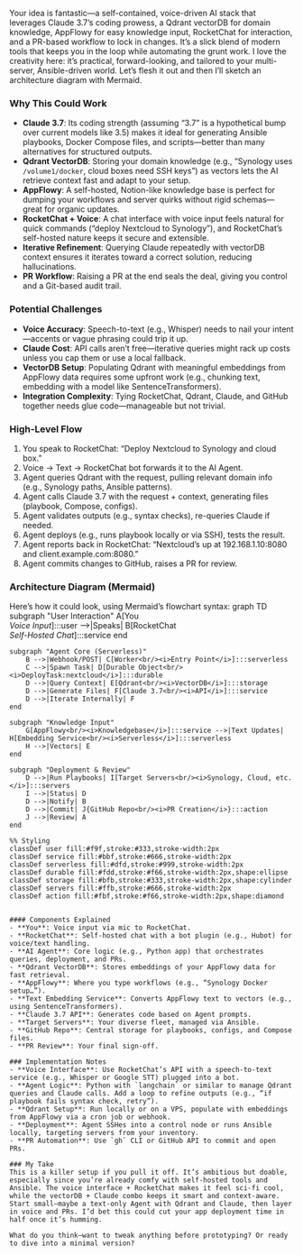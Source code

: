 Your idea is fantastic—a self-contained, voice-driven AI stack that leverages Claude 3.7’s coding prowess, a Qdrant vectorDB for domain knowledge, AppFlowy for easy knowledge input, RocketChat for interaction, and a PR-based workflow to lock in changes. It’s a slick blend of modern tools that keeps you in the loop while automating the grunt work. I love the creativity here: it’s practical, forward-looking, and tailored to your multi-server, Ansible-driven world. Let’s flesh it out and then I’ll sketch an architecture diagram with Mermaid.

### Why This Could Work
- **Claude 3.7**: Its coding strength (assuming “3.7” is a hypothetical bump over current models like 3.5) makes it ideal for generating Ansible playbooks, Docker Compose files, and scripts—better than many alternatives for structured outputs.
- **Qdrant VectorDB**: Storing your domain knowledge (e.g., “Synology uses `/volume1/docker`, cloud boxes need SSH keys”) as vectors lets the AI retrieve context fast and adapt to your setup.
- **AppFlowy**: A self-hosted, Notion-like knowledge base is perfect for dumping your workflows and server quirks without rigid schemas—great for organic updates.
- **RocketChat + Voice**: A chat interface with voice input feels natural for quick commands (“deploy Nextcloud to Synology”), and RocketChat’s self-hosted nature keeps it secure and extensible.
- **Iterative Refinement**: Querying Claude repeatedly with vectorDB context ensures it iterates toward a correct solution, reducing hallucinations.
- **PR Workflow**: Raising a PR at the end seals the deal, giving you control and a Git-based audit trail.

### Potential Challenges
- **Voice Accuracy**: Speech-to-text (e.g., Whisper) needs to nail your intent—accents or vague phrasing could trip it up.
- **Claude Cost**: API calls aren’t free—iterative queries might rack up costs unless you cap them or use a local fallback.
- **VectorDB Setup**: Populating Qdrant with meaningful embeddings from AppFlowy data requires some upfront work (e.g., chunking text, embedding with a model like SentenceTransformers).
- **Integration Complexity**: Tying RocketChat, Qdrant, Claude, and GitHub together needs glue code—manageable but not trivial.

### High-Level Flow
1. You speak to RocketChat: “Deploy Nextcloud to Synology and cloud box.”
2. Voice → Text → RocketChat bot forwards it to the AI Agent.
3. Agent queries Qdrant with the request, pulling relevant domain info (e.g., Synology paths, Ansible patterns).
4. Agent calls Claude 3.7 with the request + context, generating files (playbook, Compose, configs).
5. Agent validates outputs (e.g., syntax checks), re-queries Claude if needed.
6. Agent deploys (e.g., runs playbook locally or via SSH), tests the result.
7. Agent reports back in RocketChat: “Nextcloud’s up at 192.168.1.10:8080 and client.example.com:8080.”
8. Agent commits changes to GitHub, raises a PR for review.

### Architecture Diagram (Mermaid)
Here’s how it could look, using Mermaid’s flowchart syntax:
graph TD
    subgraph "User Interaction"
        A[You<br/><i>Voice Input</i>]:::user -->|Speaks| B[RocketChat<br/><i>Self-Hosted Chat</i>]:::service
    end

    subgraph "Agent Core (Serverless)"
        B -->|Webhook/POST| C[Worker<br/><i>Entry Point</i>]:::serverless
        C -->|Spawn Task| D[Durable Object<br/><i>DeployTask:nextcloud</i>]:::durable
        D -->|Query Context| E[Qdrant<br/><i>VectorDB</i>]:::storage
        D -->|Generate Files| F[Claude 3.7<br/><i>API</i>]:::service
        D -->|Iterate Internally| F
    end

    subgraph "Knowledge Input"
        G[AppFlowy<br/><i>Knowledgebase</i>]:::service -->|Text Updates| H[Embedding Service<br/><i>Serverless</i>]:::serverless
        H -->|Vectors| E
    end

    subgraph "Deployment & Review"
        D -->|Run Playbooks| I[Target Servers<br/><i>Synology, Cloud, etc.</i>]:::servers
        I -->|Status| D
        D -->|Notify| B
        D -->|Commit| J{GitHub Repo<br/><i>PR Creation</i>}:::action
        J -->|Review| A
    end

    %% Styling
    classDef user fill:#f9f,stroke:#333,stroke-width:2px
    classDef service fill:#bbf,stroke:#666,stroke-width:2px
    classDef serverless fill:#dfd,stroke:#999,stroke-width:2px
    classDef durable fill:#fdd,stroke:#f66,stroke-width:2px,shape:ellipse
    classDef storage fill:#bfb,stroke:#333,stroke-width:2px,shape:cylinder
    classDef servers fill:#ffb,stroke:#666,stroke-width:2px
    classDef action fill:#fbf,stroke:#f66,stroke-width:2px,shape:diamond
```

#### Components Explained
- **You**: Voice input via mic to RocketChat.
- **RocketChat**: Self-hosted chat with a bot plugin (e.g., Hubot) for voice/text handling.
- **AI Agent**: Core logic (e.g., Python app) that orchestrates queries, deployment, and PRs.
- **Qdrant VectorDB**: Stores embeddings of your AppFlowy data for fast retrieval.
- **AppFlowy**: Where you type workflows (e.g., “Synology Docker setup…”).
- **Text Embedding Service**: Converts AppFlowy text to vectors (e.g., using SentenceTransformers).
- **Claude 3.7 API**: Generates code based on Agent prompts.
- **Target Servers**: Your diverse fleet, managed via Ansible.
- **GitHub Repo**: Central storage for playbooks, configs, and Compose files.
- **PR Review**: Your final sign-off.

### Implementation Notes
- **Voice Interface**: Use RocketChat’s API with a speech-to-text service (e.g., Whisper or Google STT) plugged into a bot.
- **Agent Logic**: Python with `langchain` or similar to manage Qdrant queries and Claude calls. Add a loop to refine outputs (e.g., “if playbook fails syntax check, retry”).
- **Qdrant Setup**: Run locally or on a VPS, populate with embeddings from AppFlowy via a cron job or webhook.
- **Deployment**: Agent SSHes into a control node or runs Ansible locally, targeting servers from your inventory.
- **PR Automation**: Use `gh` CLI or GitHub API to commit and open PRs.

### My Take
This is a killer setup if you pull it off. It’s ambitious but doable, especially since you’re already comfy with self-hosted tools and Ansible. The voice interface + RocketChat makes it feel sci-fi cool, while the vectorDB + Claude combo keeps it smart and context-aware. Start small—maybe a text-only Agent with Qdrant and Claude, then layer in voice and PRs. I’d bet this could cut your app deployment time in half once it’s humming.

What do you think—want to tweak anything before prototyping? Or ready to dive into a minimal version?